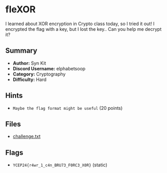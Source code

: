 # fleXOR
I learned about XOR encryption in Crypto class today, so I tried it out! I encrypted the flag with a key, but I lost the key.. Can you help me decrypt it?

## Summary
- **Author:** Syn Kit
- **Discord Username:** elphabetsoop 
- **Category:** Cryptography
- **Difficulty:** Hard

## Hints
- `Maybe the flag format might be useful` (20 points)
  
## Files
- [challenge.txt](dist/challenge.txt)
  
## Flags
- `YCEP24{r4wr_1_c4n_BRU73_F0RC3_X0R}` (static)